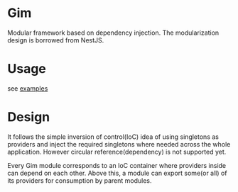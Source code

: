 # Gim

Modular framework based on dependency injection. The modularization design is borrowed from NestJS.

# Usage

see [examples](./examples)

# Design

It follows the simple inversion of control(IoC) idea of using singletons as providers and inject the required singletons where needed across the whole application. However circular reference(dependency) is not supported yet.

Every Gim module corresponds to an IoC container where providers inside can depend on each other. Above this, a module can export some(or all) of its providers for consumption by parent modules.
